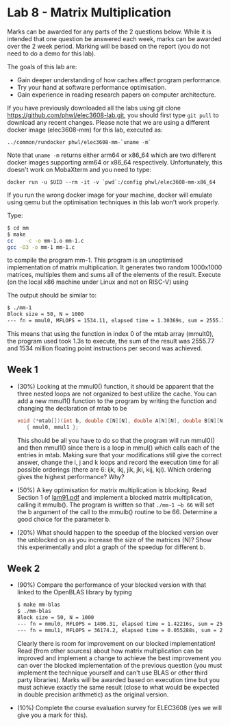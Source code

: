 # Lab 8 - Matrix Multiplication


Marks can be awarded for any parts of the 2 questions below. While it is intended that one question be answered each week, marks can be awarded over the 2 week period. Marking will be based on the report (you do not need to do a demo for this lab).

The goals of this lab are:

 *  Gain deeper understanding of how caches affect program performance.
 *  Try your hand at software performance optimisation.
 *  Gain experience in reading research papers on computer architecture.

If you have previously downloaded all the labs using git clone https://github.com/phwl/elec3608-lab.git, you should first type ```git pull``` to download any recent changes. Please note that we are using a different docker image (elec3608-mm) for this lab, executed as:

```
../common/rundocker phwl/elec3608-mm-`uname -m`
```

Note that ```uname -m``` returns either arm64 or x86_64 which are two different docker images supporting arm64 or x86_64 respectively. Unfortunately,
this doesn't work on MobaXterm and you need to type:
```
docker run -u $UID --rm -it -v `pwd`:/config phwl/elec3608-mm-x86_64
```

If you run the wrong docker image for your machine, docker will emulate using qemu but the optimisation techniques in this lab won't work properly.

Type:
```bash
$ cd mm
$ make
cc    -c -o mm-1.o mm-1.c
gcc -O3 -o mm-1 mm-1.c
```

to compile the program mm-1. This program is an unoptimised implementation of matrix multiplication. It generates two random 1000x1000 matrices, multiples them and sums all of the elements of the result. Execute (on the local x86 machine under Linux and not on RISC-V) using

The output should be similar to:
```bash
$ ./mm-1
Block size = 50, N = 1000
--- fn = mmul0, MFLOPS = 1534.11, elapsed time = 1.30369s, sum = 2555.77
```
This means that using the function in index 0 of the mtab array (mmult0), the program used took 1.3s to execute, the sum of the result was 2555.77 and 1534 million floating point instructions per second was achieved.

## Week 1

* (30%) Looking at the mmul0() function, it should be apparent that the three nested loops are not organized to best utilize the cache. You can add a new mmul1() function to the program by writing the function and changing the declaration of mtab to be

     ```c
     void (*mtab[])(int b, double C[N][N], double A[N][N], double B[N][N]) =
        { mmul0, mmul1 };
     ```

    This should be all you have to do so that the program will run mmul0() and then mmul1() since there is a loop in mmul() which calls each of the entries in mtab. Making sure that your modifications still give the correct answer, change the i, j and k loops and record the execution time for all possible orderings (there are 6: ijk, ikj, jik, jki, kij, kji). Which ordering gives the highest performance? Why?

* (50%) A key optimisation for matrix multiplication is blocking. Read Section 1 of [lam91.pdf](mm/lam91.pdf) and implement a blocked matrix multiplication, calling it mmulb(). The program is written so that ```./mm-1 –b 66``` will set the b argument of the call to the mmulb() routine to be 66. Determine a good choice for the parameter b.

* (20%) What should happen to the speedup of the blocked version over the unblocked on as you increase the size of the matrices (N)? Show this experimentally and plot a graph of the speedup for different b.

## Week 2

* (90%) Compare the performance of your blocked version with that linked to the OpenBLAS library by typing

    ```bash
    $ make mm-blas
    $ ./mm-blas
    Block size = 50, N = 1000
    --- fn = mmul0, MFLOPS = 1406.31, elapsed time = 1.42216s, sum = 2555.77
    --- fn = mmul1, MFLOPS = 36174.2, elapsed time = 0.055288s, sum = 2555.77
    ```

    Clearly there is room for improvement on our blocked implementation! Read (from other sources) about how matrix multiplication can be improved and implement a change to achieve the best improvement you can over the blocked implementation of the previous question (you must implement the technique yourself and can't use BLAS or other third party libraries). Marks will be awarded based on execution time but you must achieve exactly the same result (close to what would be expected in double precision arithmetic) as the original version.

* (10%) Complete the course evaluation survey for ELEC3608 (yes we will give you a mark for this).
